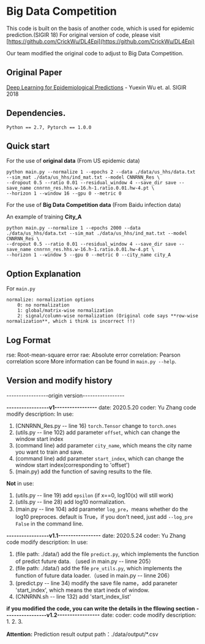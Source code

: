 # Big Data Competition
This code is built on the basis of another code, which is used for epidemic prediction.(SIGIR 18)
For original version of code, please visit [https://github.com/CrickWu/DL4Epi](https://github.com/CrickWu/DL4Epi)

Our team modified the original code to adjust to Big Data Competition.

## Original Paper
[Deep Learning for Epidemiological Predictions](https://raw.githubusercontent.com/CrickWu/crickwu.github.io/master/papers/sigir2018.pdf) - Yuexin Wu et. al. SIGIR 2018


## Dependencies.
`Python == 2.7, Pytorch == 1.0.0`

## Quick start
For the use of **original data** (From US epidemic data)

```
python main.py --normalize 1 --epochs 2 --data ./data/us_hhs/data.txt --sim_mat ./data/us_hhs/ind_mat.txt --model CNNRNN_Res \
--dropout 0.5 --ratio 0.01 --residual_window 4 --save_dir save --save_name cnnrnn_res.hhs.w-16.h-1.ratio.0.01.hw-4.pt \
--horizon 1 --window 16 --gpu 0 --metric 0
```

For the use of **Big Data Competition data** (From Baidu infection data)

An example of training **City_A**

```
python main.py --normalize 1 --epochs 2000 --data ./data/us_hhs/data.txt --sim_mat ./data/us_hhs/ind_mat.txt --model CNNRNN_Res \
--dropout 0.5 --ratio 0.01 --residual_window 4 --save_dir save --save_name cnnrnn_res.hhs.w-16.h-1.ratio.0.01.hw-4.pt \
--horizon 1 --window 5 --gpu 0 --metric 0 --city_name city_A
```

## Option Explanation
For `main.py`

```
normalize: normalization options
	0: no normalization
	1: global/matrix-wise normalization
	2: signal/column-wise normalization (Original code says **row-wise normalization**, which i think is incorrect !!)
```	

## Log Format
rse: Root-mean-square error
rae: Absolute error
correlation: Pearson correlation score
More information can be found in `main.py --help`.


## Version and modify history
-----------------origin version-----------------


**-----------------v1-----------------**
date: 2020.5.20
coder: Yu Zhang
code modify description:
In use:
1. (CNNRNN_Res.py -- line 16) `torch.Tensor` change to `torch.ones`
2. (utils.py -- line 102) add parameter `offset`, which can change the window start index
3. (command line) add parameter `city_name`, which means the city name you want to train and save.
4. (command line) add parameter `start_index`, which can change the window start index(corresponding to 'offset')
5. (main.py) add the function of saving results to the file.

**Not** in use:
1. (utils.py -- line 19) add `epsilon` (if x==0, log10(x) will still work)
2. (utils.py -- line 28) add log10 normalization.
3. (main.py -- line 104) add parameter `log_pre`，means whether do the log10 preproces. default is True，if you don't need, just add `--log_pre False` in the command line.


**-----------------v1.1-----------------**
date: 2020.5.24
coder: Yu Zhang
code modify description:
In use:
1. (file path: ./data/) add the file `predict.py`, which implements the function of predict future data. （used in main.py -- linne 205）
2. (file path: ./data/) add the file `pre_utils.py`, which implements the function of future data loader.（used in main.py -- linne 206）
3. (predict.py -- line 34) modify the save file name，add paraneter 'start_index', which means the start inedx of window.
4. (CNNRNN.sh -- line 132) add 'start_index_list'

**if you modified the code, you can write the details in the fllowing section**
**-----------------v1.2-----------------**
date: 
coder: 
code modify description:
1.
2.
3.


**Attention:**
Prediction result output path：./data/output/*.csv

